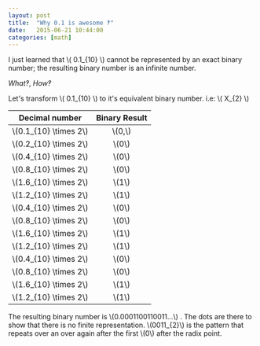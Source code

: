 ```yaml
---
layout: post
title:  "Why 0.1 is awesome	‽"
date:   2015-06-21 10:44:00
categories: [math]
---
```


I just learned that \\( 0.1_{10} \\) cannot be represented by an exact binary number; the resulting binary number is an infinite number.

*What‽*, *How‽*

Let's transform \\( 0.1_{10} \\) to it's equivalent binary number.
i.e: \\( X_{2} \\)


| Decimal number          | Binary Result           |
|:-----------------------:|:-----------------------:|
|\\(0.1_{10} \times 2\\)  | \\(0,\\)                |
|\\(0.2_{10} \times 2\\)  | \\(0\\)                 |
|\\(0.4_{10} \times 2\\)  | \\(0\\)                 |
|\\(0.8_{10} \times 2\\)  | \\(0\\)                 |
|\\(1.6_{10} \times 2\\)  | \\(1\\)                 |
|\\(1.2_{10} \times 2\\)  | \\(1\\)                 |
|\\(0.4_{10} \times 2\\)  | \\(0\\)                 |
|\\(0.8_{10} \times 2\\)  | \\(0\\)                 |
|\\(1.6_{10} \times 2\\)  | \\(1\\)                 |
|\\(1.2_{10} \times 2\\)  | \\(1\\)                 |
|\\(0.4_{10} \times 2\\)  | \\(0\\)                 |
|\\(0.8_{10} \times 2\\)  | \\(0\\)                 |
|\\(1.6_{10} \times 2\\)  | \\(1\\)                 |
|\\(1.2_{10} \times 2\\)  | \\(1\\)                 |

The resulting binary number is \\(0.0001100110011...\\) .  The dots are there to show that there is no finite representation. \\(0011_{2}\\) is the pattern that repeats over an over again after the first \\(0\\) after the radix point.
